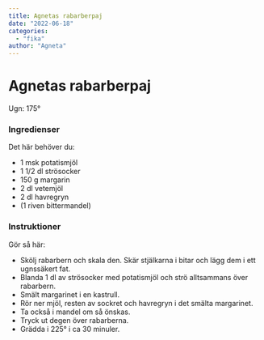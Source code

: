 ```yaml
---
title: Agnetas rabarberpaj
date: "2022-06-18"
categories:
  - "fika"
author: "Agneta"
---
```


# Agnetas rabarberpaj

Ugn: 175&#176;

### Ingredienser

Det här behöver du:

- 1 msk potatismjöl
- 1 1/2 dl strösocker
- 150 g margarin
- 2 dl vetemjöl
- 2 dl havregryn
- (1 riven bittermandel)

### Instruktioner

Gör så här:
- Skölj rabarbern och skala den. Skär stjälkarna i bitar och lägg dem i ett ugnssäkert fat.
- Blanda 1 dl av strösocker med potatismjöl och strö alltsammans över rabarbern.
- Smält margarinet i en kastrull.
- Rör ner mjöl, resten av sockret och havregryn i det smälta margarinet.
- Ta också i mandel om så önskas.
- Tryck ut degen över rabarberna.
- Grädda i 225&#176; i ca 30 minuler.
